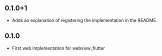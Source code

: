 ## 0.1.0+1

* Adds an explanation of registering the implementation in the README.

## 0.1.0

* First web implementation for webview_flutter
